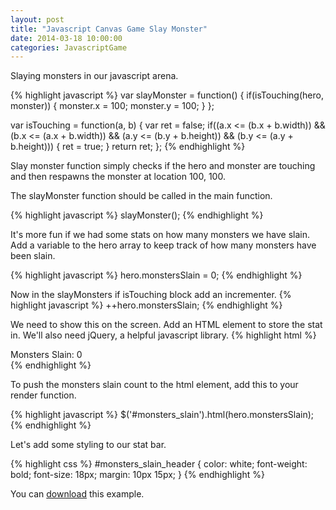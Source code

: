 ```yaml
---
layout: post
title: "Javascript Canvas Game Slay Monster"
date: 2014-03-18 10:00:00
categories: JavascriptGame
---
```


Slaying monsters in our javascript arena.

{% highlight javascript %}
var slayMonster = function() {
	if(isTouching(hero, monster)) {
		monster.x = 100;
		monster.y = 100;
	}
};

var isTouching = function(a, b) {
	var ret = false;
	if((a.x <= (b.x + b.width)) && (b.x <= (a.x + b.width)) && (a.y <= (b.y + b.height)) && (b.y <= (a.y + b.height))) {
		ret = true;
	}
	return ret;
};
{% endhighlight %}

Slay monster function simply checks if the hero and monster are touching and then respawns the monster at location 100, 100.

The slayMonster function should be called in the main function.

{% highlight javascript %}
slayMonster();
{% endhighlight %}

It's more fun if we had some stats on how many monsters we have slain.
Add a variable to the hero array to keep track of how many monsters have been slain.

{% highlight javascript %}
hero.monstersSlain = 0;
{% endhighlight %}

Now in the slayMonsters if isTouching block add an incrementer.
{% highlight javascript %}
++hero.monstersSlain;
{% endhighlight %}

We need to show this on the screen.
Add an HTML element to store the stat in.
We'll also need jQuery, a helpful javascript library.
{% highlight html %}
<div id="monsters_slain_header">
	<span>Monsters Slain: </span><span id="monsters_slain">0</span>
</div>
<script src="http://ajax.googleapis.com/ajax/libs/jquery/1.11.0/jquery.min.js"></script>
{% endhighlight %}

To push the monsters slain count to the html element, add this to your render function.

{% highlight javascript %}
$('#monsters_slain').html(hero.monstersSlain);
{% endhighlight %}

Let's add some styling to our stat bar.

{% highlight css %}
#monsters_slain_header { color: white; font-weight: bold; font-size: 18px; margin: 10px 15px; }
{% endhighlight %}

You can [download][jekyll-gh-branch] this example.

[jekyll-gh-branch]: https://github.com/mahcloud/SimpleCanvasGame/tree/slay-monster
